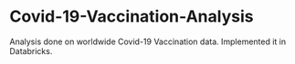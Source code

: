 # Covid-19-Vaccination-Analysis
Analysis done on worldwide Covid-19 Vaccination data. Implemented it in Databricks.
